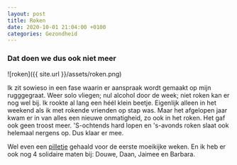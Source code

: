 ```yaml
---
layout: post
title: Roken
date: 2020-10-01 21:04:00 +0100
categories: Gezondheid
---
```


### Dat doen we dus ook niet meer

![roken]({{ site.url }}/assets/roken.png)  

Ik zit sowieso in een fase waarin er aanspraak wordt gemaakt op mijn rugggegraat. Weer solo vliegen;
nul alcohol door de week; niet roken kan er nog wel bij.
Ik rookte al lang een héél klein beetje. Eigenlijk alleen in het weekend als ik met rokende vrienden op stap was.
Maar het afgelopen jaar kwam er in van alles een nieuwe onmatigheid, zo ook in het roken. Het gaf ook geen troost meer. 'S-ochtends hard lopen en 's-avonds roken slaat ook helemaal nergens op. Dus klaar er mee.

Wel even een [pilletje](https://www.farmacotherapeutischkompas.nl/bladeren/preparaatteksten/v/varenicline) gehaald voor de eerste moeikijke weken. En ik heb er ook nog 4 solidaire maten bij: Douwe, Daan, Jaimee en Barbara.
